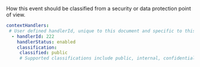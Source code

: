 How this event should be classified from a security or data protection point of view.

```yaml
contextHandlers:
 # User defined handlerId, unique to this document and specific to this handler, along with operational control as to this handlers current operation
  - handlerId: 222
    handlerStatus: enabled
    classification:
     classified: public
     # Supported classifications include public, internal, confidential and restricted. This should be used to inform on the handling of the event, from no specific security requirements as the data is widely available to specific handling required.
```

 
